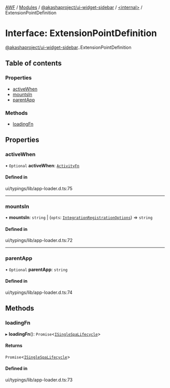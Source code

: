 [AWF](../README.md) / [Modules](../modules.md) / [@akashaproject/ui-widget-sidebar](../modules/akashaproject_ui_widget_sidebar.md) / [<internal\>](../modules/akashaproject_ui_widget_sidebar._internal_.md) / ExtensionPointDefinition

# Interface: ExtensionPointDefinition

[@akashaproject/ui-widget-sidebar](../modules/akashaproject_ui_widget_sidebar.md).[<internal>](../modules/akashaproject_ui_widget_sidebar._internal_.md).ExtensionPointDefinition

## Table of contents

### Properties

- [activeWhen](akashaproject_ui_widget_sidebar._internal_.ExtensionPointDefinition.md#activewhen)
- [mountsIn](akashaproject_ui_widget_sidebar._internal_.ExtensionPointDefinition.md#mountsin)
- [parentApp](akashaproject_ui_widget_sidebar._internal_.ExtensionPointDefinition.md#parentapp)

### Methods

- [loadingFn](akashaproject_ui_widget_sidebar._internal_.ExtensionPointDefinition.md#loadingfn)

## Properties

### activeWhen

• `Optional` **activeWhen**: [`ActivityFn`](../modules/akashaproject_ui_widget_sidebar._internal_.md#activityfn)

#### Defined in

ui/typings/lib/app-loader.d.ts:75

___

### mountsIn

• **mountsIn**: `string` \| (`opts`: [`IntegrationRegistrationOptions`](akashaproject_ui_widget_sidebar._internal_.IntegrationRegistrationOptions.md)) => `string`

#### Defined in

ui/typings/lib/app-loader.d.ts:72

___

### parentApp

• `Optional` **parentApp**: `string`

#### Defined in

ui/typings/lib/app-loader.d.ts:74

## Methods

### loadingFn

▸ **loadingFn**(): `Promise`<[`ISingleSpaLifecycle`](akashaproject_ui_widget_sidebar._internal_.ISingleSpaLifecycle.md)\>

#### Returns

`Promise`<[`ISingleSpaLifecycle`](akashaproject_ui_widget_sidebar._internal_.ISingleSpaLifecycle.md)\>

#### Defined in

ui/typings/lib/app-loader.d.ts:73
